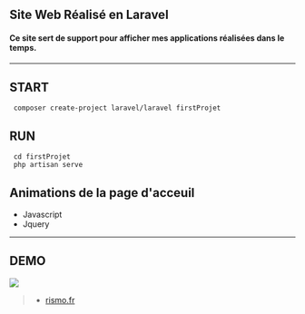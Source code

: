 
## Site Web Réalisé en Laravel 
#### Ce site sert de support pour afficher mes applications réalisées dans le temps.

***
## START
     composer create-project laravel/laravel firstProjet
    

## RUN
     cd firstProjet
     php artisan serve

## Animations de la page d'acceuil 
* Javascript
* Jquery

***

## DEMO
![](/laravel.webp)


> - [rismo.fr](https://rismo.fr/)


